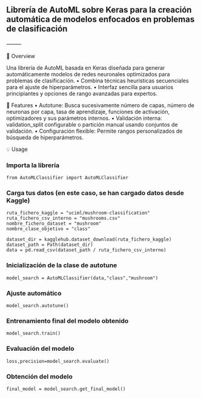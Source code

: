 ## Librería de AutoML sobre Keras para la creación automática de modelos enfocados en problemas de clasificación


⸻

🚀 Overview

Una librería de AutoML basada en Keras diseñada para generar automáticamente modelos de redes neuronales optimizados para problemas de clasificación.
	•	Combina técnicas heurísticas secuenciales para el ajuste de hiperparámetros.
	•	Interfaz sencilla para usuarios principiantes y opciones de rango avanzadas para expertos.

🎯 Features
	•	Autotune: Busca sucesivamente número de capas, número de neuronas por capa, tasa de aprendizaje, funciones de activación, optimizadores y sus parámetros internos.
	•	Validación interna: validation_split configurable o partición manual usando conjuntos de validación.
	•	Configuración flexible: Permite rangos personalizados de búsqueda de hiperparámetros.


💡 Usage

### Importa la librería
```
from AutoMLClassifier import AutoMLClassifier
```
### Carga tus datos (en este caso, se han cargado datos desde Kaggle)
```
ruta_fichero_kaggle = "uciml/mushroom-classification"
ruta_fichero_csv_interno = "mushrooms.csv"
nombre_fichero_dataset = "mushroom"
nombre_clase_objetivo = "class"

dataset_dir = kagglehub.dataset_download(ruta_fichero_kaggle)
dataset_path = Path(dataset_dir)
data = pd.read_csv(dataset_path / ruta_fichero_csv_interno)
```
### Inicialización de la clase de autotune
```
model_search = AutoMLClassifier(data,"class","mushroom")
```
### Ajuste automático
```
model_search.autotune()
```
### Entrenamiento final del modelo obtenido
```
model_search.train()
```
### Evaluación del modelo
```
loss,precision=model_search.evaluate()
```
### Obtención del modelo
```
final_model = model_search.get_final_model()
```